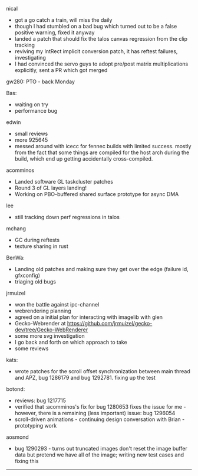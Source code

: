 nical
* got a go catch a train, will miss the daily
* though I had stumbled on a bad bug which turned out to be a false positive warning, fixed it anyway
* landed a patch that should fix the talos canvas regression from the clip tracking
* reviving my IntRect implicit conversion patch, it has reftest failures, investigating
* I had convinced the servo guys to adopt pre/post matrix multiplications explicitly, sent a PR which got merged



gw280:
        PTO - back Monday



Bas:
* waiting on try
* performance bug



edwin
* small reviews
* more 925645
* messed around with icecc for fennec builds with limited success. mostly from the fact that some things are compiled for the host arch during the build, which end up getting accidentally cross-compiled.



acomminos
* Landed software GL taskcluster patches
* Round 3 of GL layers landing!
* Working on PBO-buffered shared surface prototype for async DMA



lee
* still tracking down perf regressions in talos



mchang
* GC during reftests
* texture sharing in rust



BenWa:
* Landing old patches and making sure they get over the edge (failure id, gfxconfig)
* triaging old bugs



jrmuizel
* won the battle against ipc-channel
* webrendering planning
* agreed on a initial plan for interacting with imagelib with glen
* Gecko-Webrender at https://github.com/jrmuizel/gecko-dev/tree/Gecko-WebRenderer
* some more svg investigation
* I go back and forth on which approach to take
* some reviews



kats:
* wrote patches for the scroll offset synchronization between main thread and APZ, bug 1286179 and bug 1292781. fixing up the test



botond:
  - reviews: bug 1217715
  - verified that :acomminos's fix for bug 1280653 fixes the issue for me
          - however, there is a remaining (less important) issue: bug 1296054
  - scroll-driven animations
          - continuing design conversation with Brian
          - prototyping work



aosmond
* bug 1290293 - turns out truncated images don't reset the image buffer data but pretend we have all of the image; writing new test cases and fixing this



________________



